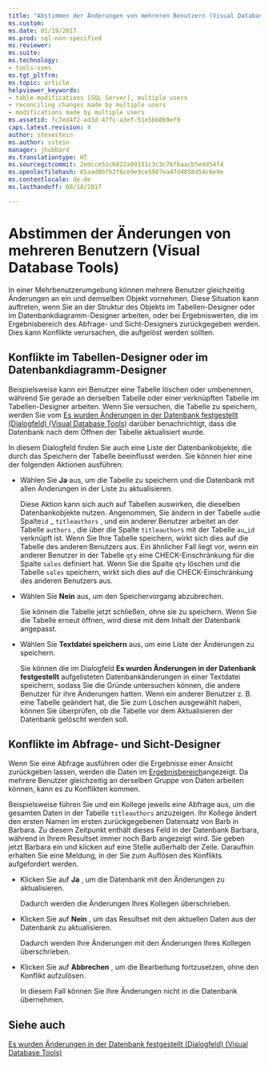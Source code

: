 ```yaml
---
title: "Abstimmen der Änderungen von mehreren Benutzern (Visual Database Tools) | Microsoft-Dokumentation"
ms.custom: 
ms.date: 01/19/2017
ms.prod: sql-non-specified
ms.reviewer: 
ms.suite: 
ms.technology:
- tools-ssms
ms.tgt_pltfrm: 
ms.topic: article
helpviewer_keywords:
- table modifications [SQL Server], multiple users
- reconciling changes made by multiple users
- modifications made by multiple users
ms.assetid: fc7ed4f2-ad3d-47fc-a3ef-51e5bb069ef0
caps.latest.revision: 4
author: stevestein
ms.author: sstein
manager: jhubbard
ms.translationtype: HT
ms.sourcegitcommit: 2edcce51c6822a89151c3c3c76fbaacb5edd54f4
ms.openlocfilehash: 65aad0bfb2f6ce9e9ce5987ea47d4858d54c6e9e
ms.contentlocale: de-de
ms.lasthandoff: 08/18/2017

---
```

# <a name="reconcile-changes-made-by-multiple-users-visual-database-tools"></a>Abstimmen der Änderungen von mehreren Benutzern (Visual Database Tools)
In einer Mehrbenutzerumgebung können mehrere Benutzer gleichzeitig Änderungen an ein und demselben Objekt vornehmen. Diese Situation kann auftreten, wenn Sie an der Struktur des Objekts im Tabellen-Designer oder im Datenbankdiagramm-Designer arbeiten, oder bei Ergebniswerten, die im Ergebnisbereich des Abfrage- und Sicht-Designers zurückgegeben werden. Dies kann Konflikte verursachen, die aufgelöst werden sollten.  
  
## <a name="conflicts-in-the-table-or-database-diagram-designers"></a>Konflikte im Tabellen-Designer oder im Datenbankdiagramm-Designer  
Beispielsweise kann ein Benutzer eine Tabelle löschen oder umbenennen, während Sie gerade an derselben Tabelle oder einer verknüpften Tabelle im Tabellen-Designer arbeiten. Wenn Sie versuchen, die Tabelle zu speichern, werden Sie vom [Es wurden Änderungen in der Datenbank festgestellt (Dialogfeld) &#40;Visual Database Tools&#41;](../../ssms/visual-db-tools/database-changes-detected-dialog-box-visual-database-tools.md) darüber benachrichtigt, dass die Datenbank nach dem Öffnen der Tabelle aktualisiert wurde.  
  
In diesem Dialogfeld finden Sie auch eine Liste der Datenbankobjekte, die durch das Speichern der Tabelle beeinflusst werden. Sie können hier eine der folgenden Aktionen ausführen:  
  
-   Wählen Sie **Ja** aus, um die Tabelle zu speichern und die Datenbank mit allen Änderungen in der Liste zu aktualisieren.  
  
    Diese Aktion kann sich auch auf Tabellen auswirken, die dieselben Datenbankobjekte nutzen. Angenommen, Sie ändern in der Tabelle `au`die Spalte`id` _ `titleauthors` , und ein anderer Benutzer arbeitet an der Tabelle `authors` , die über die Spalte `titleauthors` mit der Tabelle `au`\_`id` verknüpft ist. Wenn Sie Ihre Tabelle speichern, wirkt sich dies auf die Tabelle des anderen Benutzers aus. Ein ähnlicher Fall liegt vor, wenn ein anderer Benutzer in der Tabelle `qty` eine CHECK-Einschränkung für die Spalte `sales` definiert hat. Wenn Sie die Spalte `qty` löschen und die Tabelle `sales` speichern, wirkt sich dies auf die CHECK-Einschränkung des anderen Benutzers aus.  
  
-   Wählen Sie **Nein** aus, um den Speichervorgang abzubrechen.  
  
    Sie können die Tabelle jetzt schließen, ohne sie zu speichern. Wenn Sie die Tabelle erneut öffnen, wird diese mit dem Inhalt der Datenbank angepasst.  
  
-   Wählen Sie **Textdatei speichern** aus, um eine Liste der Änderungen zu speichern.  
  
    Sie können die im Dialogfeld **Es wurden Änderungen in der Datenbank festgestellt** aufgelisteten Datenbankänderungen in einer Textdatei speichern, sodass Sie die Gründe untersuchen können, die andere Benutzer für ihre Änderungen hatten. Wenn ein anderer Benutzer z. B. eine Tabelle geändert hat, die Sie zum Löschen ausgewählt haben, können Sie überprüfen, ob die Tabelle vor dem Aktualisieren der Datenbank gelöscht werden soll.  
  
## <a name="conflicts-in-the-query-and-view-designer"></a>Konflikte im Abfrage- und Sicht-Designer  
Wenn Sie eine Abfrage ausführen oder die Ergebnisse einer Ansicht zurückgeben lassen, werden die Daten im [Ergebnisbereich](../../ssms/visual-db-tools/results-pane-visual-database-tools.md)angezeigt. Da mehrere Benutzer gleichzeitig an derselben Gruppe von Daten arbeiten können, kann es zu Konflikten kommen.  
  
Beispielsweise führen Sie und ein Kollege jeweils eine Abfrage aus, um die gesamten Daten in der Tabelle `titleauthors` anzuzeigen. Ihr Kollege ändert den ersten Namen im ersten zurückgegebenen Datensatz von Barb in Barbara. Zu diesem Zeitpunkt enthält dieses Feld in der Datenbank Barbara, während in Ihrem Resultset immer noch Barb angezeigt wird. Sie geben jetzt Barbara ein und klicken auf eine Stelle außerhalb der Zeile. Daraufhin erhalten Sie eine Meldung, in der Sie zum Auflösen des Konflikts aufgefordert werden.  
  
-   Klicken Sie auf **Ja** , um die Datenbank mit den Änderungen zu aktualisieren.  
  
    Dadurch werden die Änderungen Ihres Kollegen überschrieben.  
  
-   Klicken Sie auf **Nein** , um das Resultset mit den aktuellen Daten aus der Datenbank zu aktualisieren.  
  
    Dadurch werden Ihre Änderungen mit den Änderungen Ihres Kollegen überschrieben.  
  
-   Klicken Sie auf **Abbrechen** , um die Bearbeitung fortzusetzen, ohne den Konflikt aufzulösen.  
  
    In diesem Fall können Sie Ihre Änderungen nicht in die Datenbank übernehmen.  
  
## <a name="see-also"></a>Siehe auch  
[Es wurden Änderungen in der Datenbank festgestellt (Dialogfeld) &#40;Visual Database Tools&#41;](../../ssms/visual-db-tools/database-changes-detected-dialog-box-visual-database-tools.md)  
  

